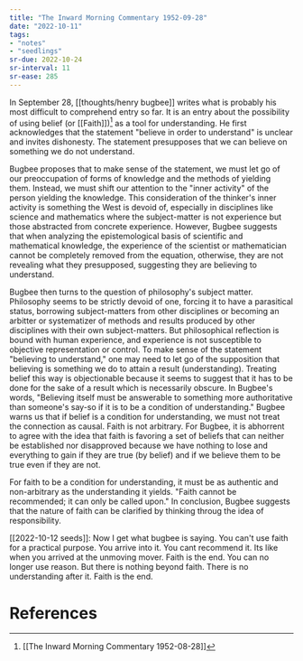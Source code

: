 ```yaml
---
title: "The Inward Morning Commentary 1952-09-28"
date: "2022-10-11"
tags:
- "notes"
- "seedlings"
sr-due: 2022-10-24
sr-interval: 11
sr-ease: 285
---
```


In September 28, [[thoughts/henry bugbee]] writes what is probably his most difficult to comprehend entry so far. It is an entry about the possibility of using belief (or [[Faith]])[^1] as a tool for understanding. He first acknowledges that the statement "believe in order to understand" is unclear and invites dishonesty. The statement presupposes that we can believe on something we do not understand.

Bugbee proposes that to make sense of the statement, we must let go of our preoccupation of forms of knowledge and the methods of yielding them. Instead, we must shift our attention to the "inner activity" of the person yielding the knowledge. This consideration of the thinker's inner activity is something the West is devoid of, especially in disciplines like science and mathematics where the subject-matter is not experience but those abstracted from concrete experience. However, Bugbee suggests that when analyzing the epistemological basis of scientific and mathematical knowledge, the experience of the scientist or mathematician cannot be completely removed from the equation, otherwise, they are not revealing what they presupposed, suggesting they are believing to understand.

Bugbee then turns to the question of philosophy's subject matter. Philosophy seems to be strictly devoid of one, forcing it to have a parasitical status, borrowing subject-matters from other disciplines or becoming an arbitter or systematizer of methods and results produced by other disciplines with their own subject-matters. But philosophical reflection is bound with human experience, and experience is not susceptible to objective representation or control. To make sense of the statement "believing to understand," one may need to let go of the supposition that believing is something we do to attain a result (understanding). Treating belief this way is objectionable because it seems to suggest that it has to be done for the sake of a result which is necessarily obscure. In Bugbee's words, "Believing itself must be answerable to something more authoritative than someone's say-so if it is to be a condition of understanding." Bugbee warns us that if belief is a condition for understanding, we must not treat the connection as causal. Faith is not arbitrary. For Bugbee, it is abhorrent to agree with the idea that faith is favoring a set of beliefs that can neither be established nor disapproved because we have nothing to lose and everything to gain if they are true (by belief) and if we believe them to be true even if they are not.

For faith to be a condition for understanding, it must be as authentic and non-arbitrary as the understanding it yields. "Faith cannot be recommended; it can only be called upon." In conclusion, Bugbee suggests that the nature of faith can be clarified by thinking throug the idea of responsibility.

[[2022-10-12 seeds]]: Now I get what bugbee is saying. You can't use faith for a practical purpose. You arrive into it. You cant recommend it. Its like when you arrived at the unmoving mover. Faith is the end. You can no longer use reason. But there is nothing beyond faith. There is no understanding after it. Faith is the end.

# References

[^1]: [[The Inward Morning Commentary 1952-08-28]]